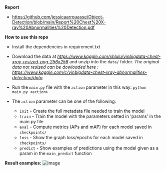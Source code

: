 **Report**
- https://github.com/jessicaarrouasse/Object-Detection/blob/main/Report%20Chest%20X-ray%20Abnormalities%20Detection.pdf

**How to use this repo**

- Install the dependencies in requirement.txt
- Download the data at _https://www.kaggle.com/xhlulu/vinbigdata-chest-xray-resized-png-256x256_ and unzip into the `data/` folder. _The original data not resized can be dowloaded here : https://www.kaggle.com/c/vinbigdata-chest-xray-abnormalities-detection/data_
- Run the `main.py` file with the `action` parameter in this way:
```python main.py <action>```
   
- The `action` parameter can be one of the following: 
  - `init` - Create the full metadata file needed to train the model 
  - `train` - Train the model with the parameters setted in 'params' in the main.py file 
  - `eval` - Compute metrics (APs and mAP) for each model saved in `checkpoints/` 
  - `loss` - Show the graph loss/epochs for each model saved in `checkpoints/` 
  - `predict` - Show examples of predictions using the model given as a param in the `main_predict` function 

**Result examples:**
![image](https://user-images.githubusercontent.com/44928800/129338345-4d6d12e7-1c22-4a0c-a698-e5d1f3ed6bb6.png)

